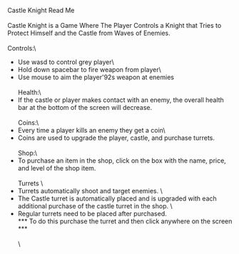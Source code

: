 Castle Knight Read Me\
\
Castle Knight is a Game Where The Player Controls a Knight that Tries to Protect Himself and the Castle from Waves of Enemies. \
\
Controls:\
- Use wasd to control grey player\
- Hold down spacebar to fire weapon from player\
- Use mouse to aim the player\'92s weapon at enemies\
\
Health:\
- If the castle or player makes contact with an enemy, the overall health bar at the bottom of the screen will decrease. \
 \
Coins:\
- Every time a player kills an enemy they get a coin\
- Coins are used to upgrade the player, castle, and purchase turrets.\
\
Shop:\
- To purchase an item in the shop, click on the box with the name, price, and level of the shop item. \
\
Turrets \
- Turrets automatically shoot and target enemies. \
- The Castle turret is automatically placed and is upgraded with each additional purchase of the castle turret in the shop. \
- Regular turrets need to be placed after purchased. \
*** To do this purchase the turret and then click anywhere on the screen ***\
\
\
